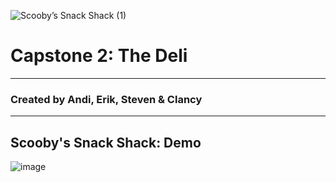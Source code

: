 ![Scooby’s Snack Shack (1)](https://github.com/clancycooper/DeliApp/assets/141694194/61531719-4696-4db1-a214-cf113cda0e6e)


# Capstone 2: The Deli
___
### Created by Andi, Erik, Steven & Clancy
___

## Scooby's Snack Shack: Demo

![image](https://github.com/clancycooper/DeliApp/assets/141694194/dcb39a4b-c807-4d4b-b5b9-803dd0a0f3cd)



